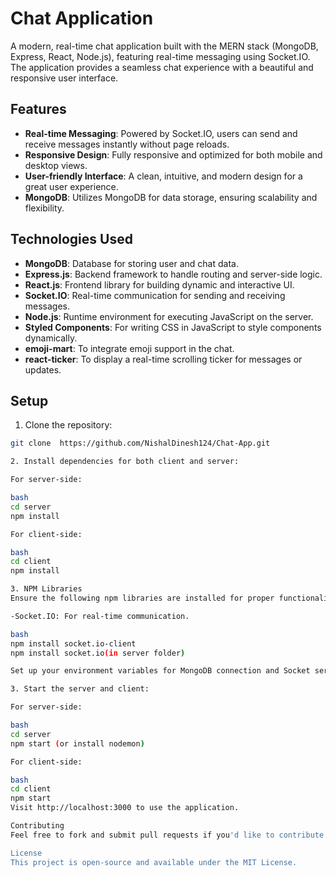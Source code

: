# Chat Application

A modern, real-time chat application built with the MERN stack (MongoDB, Express, React, Node.js), featuring real-time messaging using Socket.IO. The application provides a seamless chat experience with a beautiful and responsive user interface.

## Features

- **Real-time Messaging**: Powered by Socket.IO, users can send and receive messages instantly without page reloads.
- **Responsive Design**: Fully responsive and optimized for both mobile and desktop views.
- **User-friendly Interface**: A clean, intuitive, and modern design for a great user experience.
- **MongoDB**: Utilizes MongoDB for data storage, ensuring scalability and flexibility.

## Technologies Used

- **MongoDB**: Database for storing user and chat data.
- **Express.js**: Backend framework to handle routing and server-side logic.
- **React.js**: Frontend library for building dynamic and interactive UI.
- **Socket.IO**: Real-time communication for sending and receiving messages.
- **Node.js**: Runtime environment for executing JavaScript on the server.
- **Styled Components**: For writing CSS in JavaScript to style components dynamically.
- **emoji-mart**: To integrate emoji support in the chat.
- **react-ticker**: To display a real-time scrolling ticker for messages or updates.

## Setup

1. Clone the repository:

```bash
git clone  https://github.com/NishalDinesh124/Chat-App.git

2. Install dependencies for both client and server:

For server-side:

bash
cd server
npm install

For client-side:

bash
cd client
npm install

3. NPM Libraries
Ensure the following npm libraries are installed for proper functionality:

-Socket.IO: For real-time communication.

bash
npm install socket.io-client
npm install socket.io(in server folder)

Set up your environment variables for MongoDB connection and Socket server in the .env file.

3. Start the server and client:

For server-side:

bash
cd server
npm start (or install nodemon)

For client-side:

bash
cd client
npm start
Visit http://localhost:3000 to use the application.

Contributing
Feel free to fork and submit pull requests if you'd like to contribute to the project. Contributions are always welcome!

License
This project is open-source and available under the MIT License.
